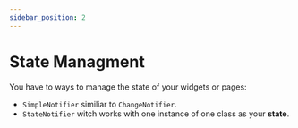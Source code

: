 ```yaml
---
sidebar_position: 2
---
```


# State Managment

You have to ways to manage the state of your widgets or pages:
- `SimpleNotifier` similiar to `ChangeNotifier`.
- `StateNotifier` witch works with one instance of one class as your **state**.
